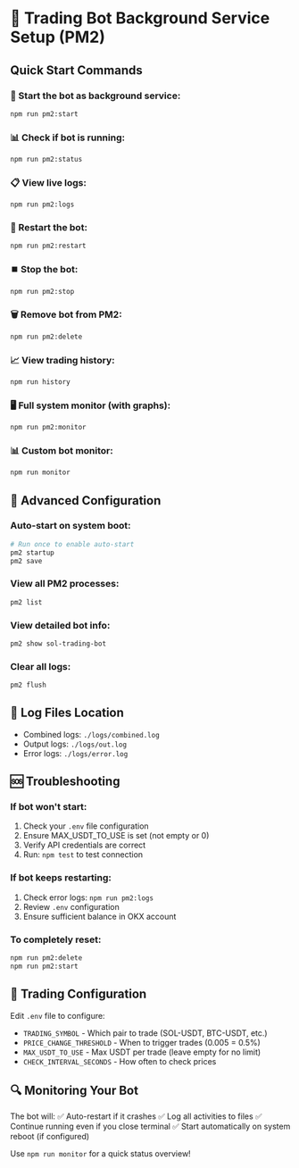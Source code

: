 # 🤖 Trading Bot Background Service Setup (PM2)

## Quick Start Commands

### 🚀 Start the bot as background service:
```bash
npm run pm2:start
```

### 📊 Check if bot is running:
```bash
npm run pm2:status
```

### 📋 View live logs:
```bash
npm run pm2:logs
```

### 🔄 Restart the bot:
```bash
npm run pm2:restart
```

### ⏹️ Stop the bot:
```bash
npm run pm2:stop
```

### 🗑️ Remove bot from PM2:
```bash
npm run pm2:delete
```

### 📈 View trading history:
```bash
npm run history
```

### 🖥️ Full system monitor (with graphs):
```bash
npm run pm2:monitor
```

### 📊 Custom bot monitor:
```bash
npm run monitor
```

## 🔧 Advanced Configuration

### Auto-start on system boot:
```bash
# Run once to enable auto-start
pm2 startup
pm2 save
```

### View all PM2 processes:
```bash
pm2 list
```

### View detailed bot info:
```bash
pm2 show sol-trading-bot
```

### Clear all logs:
```bash
pm2 flush
```

## 📁 Log Files Location
- Combined logs: `./logs/combined.log`
- Output logs: `./logs/out.log`
- Error logs: `./logs/error.log`

## 🆘 Troubleshooting

### If bot won't start:
1. Check your `.env` file configuration
2. Ensure MAX_USDT_TO_USE is set (not empty or 0)
3. Verify API credentials are correct
4. Run: `npm test` to test connection

### If bot keeps restarting:
1. Check error logs: `npm run pm2:logs`
2. Review `.env` configuration
3. Ensure sufficient balance in OKX account

### To completely reset:
```bash
npm run pm2:delete
npm run pm2:start
```

## 🎯 Trading Configuration

Edit `.env` file to configure:
- `TRADING_SYMBOL` - Which pair to trade (SOL-USDT, BTC-USDT, etc.)
- `PRICE_CHANGE_THRESHOLD` - When to trigger trades (0.005 = 0.5%)
- `MAX_USDT_TO_USE` - Max USDT per trade (leave empty for no limit)
- `CHECK_INTERVAL_SECONDS` - How often to check prices

## 🔍 Monitoring Your Bot

The bot will:
✅ Auto-restart if it crashes
✅ Log all activities to files
✅ Continue running even if you close terminal
✅ Start automatically on system reboot (if configured)

Use `npm run monitor` for a quick status overview!
